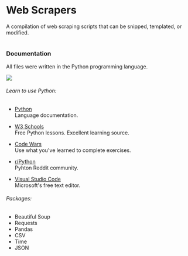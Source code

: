 # Web Scrapers
A compilation of web scraping scripts that can be snipped, templated, or modified.

#
### Documentation
All files were written in the Python programming language.  

![](https://s3-ap-southeast-1.amazonaws.com/tv-prod/sponsoredAdLogos/3351-2835757-medium190.jpg)

###### Learn to use Python:  
   - [Python](https://www.python.org/)  
   Language documentation.  
   
   - [W3 Schools](https://www.w3schools.com/python/)    
   Free Python lessons.  Excellent learning source.  
   
   - [Code Wars](www.codewars.com)  
   Use what you've learned to complete exercises.  
   
   - [r/Python](https://www.reddit.com/r/Python/)   
   Pyhton Reddit community.  
   
   - [Visual Studio Code](https://code.visualstudio.com/)   
   Microsoft's free text editor.      
  
  
###### Packages:
- Beautiful Soup
- Requests
- Pandas
- CSV
- Time
- JSON



